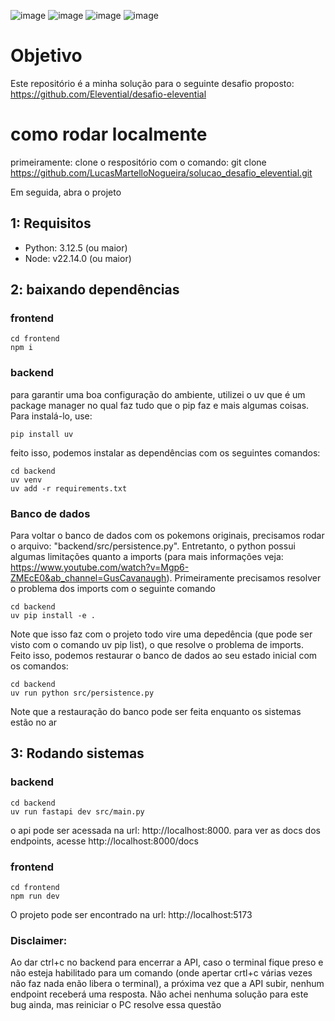 ![image](https://img.shields.io/badge/Python-FFD43B?style=for-the-badge&logo=python&logoColor=blue) ![image](https://img.shields.io/badge/fastapi-109989?style=for-the-badge&logo=FASTAPI&logoColor=white) ![image](https://img.shields.io/badge/TypeScript-007ACC?style=for-the-badge&logo=typescript&logoColor=white) ![image](https://img.shields.io/badge/React-20232A?style=for-the-badge&logo=react&logoColor=61DAFB)

# Objetivo

Este repositório é a minha solução para o seguinte desafio proposto: https://github.com/Elevential/desafio-elevential

# como rodar localmente

primeiramente: clone o respositório com o comando: git clone https://github.com/LucasMartelloNogueira/solucao_desafio_elevential.git

Em seguida, abra o projeto

## 1: Requisitos

* Python: 3.12.5 (ou maior)
* Node: v22.14.0 (ou maior)

## 2: baixando dependências

### frontend

    cd frontend
    npm i


### backend

para garantir uma boa configuração do ambiente, utilizei o uv que é um package manager no qual faz tudo que o pip faz e mais algumas coisas. Para instalá-lo, use:

    pip install uv

feito isso, podemos instalar as dependências com os seguintes comandos:

    cd backend
    uv venv
    uv add -r requirements.txt


### Banco de dados

Para voltar o banco de dados com os pokemons originais, precisamos rodar o arquivo: "backend/src/persistence.py". Entretanto, o python possui algumas limitações quanto a imports (para mais informações veja: https://www.youtube.com/watch?v=Mgp6-ZMEcE0&ab_channel=GusCavanaugh). Primeiramente precisamos resolver o problema dos imports com o seguinte comando

    cd backend
    uv pip install -e .

Note que isso faz com o projeto todo vire uma depedência (que pode ser visto com o comando uv pip list), o que resolve o problema de imports. Feito isso, podemos restaurar o banco de dados ao seu estado inicial com os comandos:

    cd backend
    uv run python src/persistence.py


Note que a restauração do banco pode ser feita enquanto os sistemas estão no ar


## 3: Rodando sistemas


### backend

    cd backend
    uv run fastapi dev src/main.py


o api pode ser acessada na url: http://localhost:8000. para ver as docs dos endpoints, acesse http://localhost:8000/docs


### frontend

    cd frontend
    npm run dev

O projeto pode ser encontrado na url: http://localhost:5173

### Disclaimer:

Ao dar ctrl+c no backend para encerrar a API, caso o terminal fique preso e não esteja habilitado para um comando (onde apertar crtl+c várias vezes não faz nada enão libera o terminal), a próxima vez que a API subir, nenhum endpoint receberá uma resposta. Não achei nenhuma solução para este bug ainda, mas reiniciar o PC resolve essa questão

